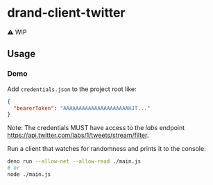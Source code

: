 # drand-client-twitter

⚠️ WIP

## Usage

### Demo

Add `credentials.json` to the project root like:

```json
{
  "bearerToken": "AAAAAAAAAAAAAAAAAAAAAHJT..."
}
```

Note: The credentials MUST have access to the _labs_ endpoint https://api.twitter.com/labs/1/tweets/stream/filter.

Run a client that watches for randomness and prints it to the console:

```sh
deno run --allow-net --allow-read ./main.js
# or
node ./main.js
```

